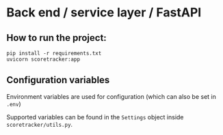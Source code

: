 # Back end / service layer / FastAPI

## How to run the project: 

``` 
pip install -r requirements.txt 
uvicorn scoretracker:app
```

## Configuration variables

Environment variables are used for configuration (which can also be set in `.env`)

Supported variables can be found in the `Settings` object inside `scoretracker/utils.py`.
